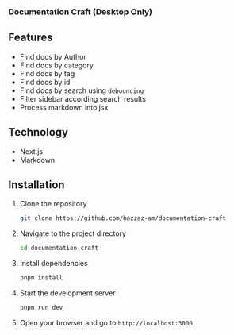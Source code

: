 ### Documentation Craft (Desktop Only)

## Features
- Find docs by Author
- Find docs by category
- Find docs by tag
- Find docs by id
- Find docs by search using `debouncing`
- Filter sidebar according search results
- Process markdown into jsx

## Technology
- Next.js
- Markdown

## Installation
1. Clone the repository
   ```bash
   git clone https://github.com/hazzaz-am/documentation-craft
   ```
2. Navigate to the project directory
   ```bash
   cd documentation-craft
   ```
3. Install dependencies
   ```bash
   pnpm install
   ```
4. Start the development server
   ```bash
   pnpm run dev
   ```
5. Open your browser and go to `http://localhost:3000`

